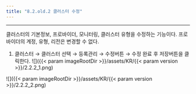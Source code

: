 ```yaml
---
title: "8.2.old.2 클러스터 수정"
---
```


---
클러스터의 기본정보, 프로바이더, 모니터링, 클러스터 유형을 수정하는 기능이다. 프로바이더의 계정, 유형, 리전은 변경할 수 없다.

1. 클러스터 → 클러스터 선택 → 등록관리 → 수정버튼 → 수정 완료 후 저장버튼을 클릭한다.
![]({{< param imageRootDir >}}/assets/KR/{{< param version >}}/2.2.2_1.png)

![]({{< param imageRootDir >}}/assets/KR/{{< param version >}}/2.2.2_2.png)

